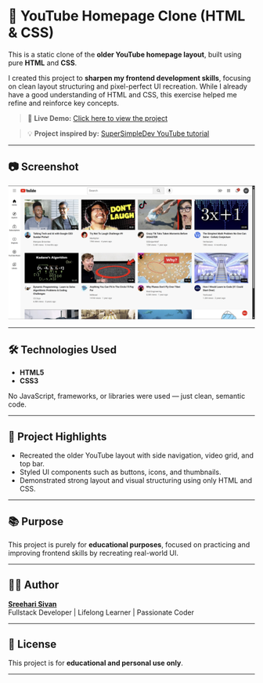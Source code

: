 # 🎥 YouTube Homepage Clone (HTML & CSS)

This is a static clone of the **older YouTube homepage layout**, built using pure **HTML** and **CSS**.

I created this project to **sharpen my frontend development skills**, focusing on clean layout structuring and pixel-perfect UI recreation. While I already have a good understanding of HTML and CSS, this exercise helped me refine and reinforce key concepts.

> 🔗 **Live Demo:** [Click here to view the project](https://sreehari-07.github.io/youtube-clone/)

> 💡 **Project inspired by:** [SuperSimpleDev YouTube tutorial](https://www.youtube.com/@SuperSimpleDev)

---

## 📷 Screenshot

![YouTube Clone Screenshot](screenshot.png)

---

## 🛠️ Technologies Used

- **HTML5**
- **CSS3**

No JavaScript, frameworks, or libraries were used — just clean, semantic code.

---

## 📁 Project Highlights

- Recreated the older YouTube layout with side navigation, video grid, and top bar.
- Styled UI components such as buttons, icons, and thumbnails.
- Demonstrated strong layout and visual structuring using only HTML and CSS.

---

## 📚 Purpose

This project is purely for **educational purposes**, focused on practicing and improving frontend skills by recreating real-world UI.

---

## 🙋‍♂️ Author

**[Sreehari Sivan](https://github.com/Sreehari-07)**  
Fullstack Developer | Lifelong Learner | Passionate Coder

---

## 📄 License

This project is for **educational and personal use only**.

---
